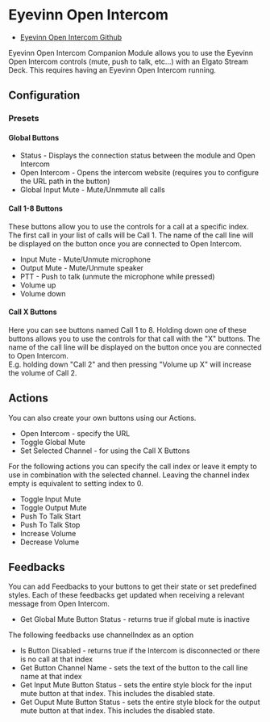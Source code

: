# Eyevinn Open Intercom

- [Eyevinn Open Intercom Github](https://github.com/Eyevinn/companion-module-eyevinn-intercom)

Eyevinn Open Intercom Companion Module allows you to use the Eyevinn Open Intercom controls (mute, push to talk, etc...) with an Elgato Stream Deck. This requires having an Eyevinn Open Intercom running.

## Configuration

### Presets

#### Global Buttons

- Status - Displays the connection status between the module and Open Intercom
- Open Intercom - Opens the intercom website (requires you to configure the URL path in the button)
- Global Input Mute - Mute/Unmmute all calls

#### Call 1-8 Buttons

These buttons allow you to use the controls for a call at a specific index. The first call in your list of calls will be Call 1. The name of the call line will be displayed on the button once you are connected to Open Intercom.

- Input Mute - Mute/Unmute microphone
- Output Mute - Mute/Unmute speaker
- PTT - Push to talk (unmute the microphone while pressed)
- Volume up
- Volume down

#### Call X Buttons

Here you can see buttons named Call 1 to 8. Holding down one of these buttons allows you to use the controls for that call with the "X" buttons. The name of the call line will be displayed on the button once you are connected to Open Intercom. \
E.g. holding down "Call 2" and then pressing "Volume up X" will increase the volume of Call 2.

## Actions

You can also create your own buttons using our Actions.

- Open Intercom - specify the URL
- Toggle Global Mute
- Set Selected Channel - for using the Call X Buttons

For the following actions you can specify the call index or leave it empty to use in combination with the selected channel. Leaving the channel index empty is equivalent to setting index to 0.

- Toggle Input Mute
- Toggle Output Mute
- Push To Talk Start
- Push To Talk Stop
- Increase Volume
- Decrease Volume

## Feedbacks

You can add Feedbacks to your buttons to get their state or set predefined styles. Each of these feedbacks get updated when receiving a relevant message from Open Intercom.

- Get Global Mute Button Status - returns true if global mute is inactive

The following feedbacks use channelIndex as an option

- Is Button Disabled - returns true if the Intercom is disconnected or there is no call at that index
- Get Button Channel Name - sets the text of the button to the call line name at that index
- Get Input Mute Button Status - sets the entire style block for the input mute button at that index. This includes the disabled state.
- Get Ouput Mute Button Status - sets the entire style block for the output mute button at that index. This includes the disabled state.
